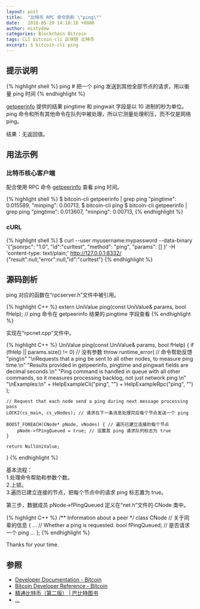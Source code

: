 ```yaml
---
layout: post
title:  "比特币 RPC 命令剖析 \"ping\""
date:   2018-05-29 14:18:16 +0800
author: mistydew
categories: Blockchain Bitcoin
tags: CLI bitcoin-cli 区块链 比特币
excerpt: $ bitcoin-cli ping
---
```

## 提示说明

{% highlight shell %}
ping # 把一个 ping 发送到其他全部节点的请求，用以衡量 ping 时间
{% endhighlight %}

[getpeerinfo](/blog/2018/05/bitcoin-rpc-command-getpeerinfo.html) 提供的结果 pingtime 和 pingwait 字段是以 10 进制的秒为单位。<br>
ping 命令和所有其他命令在队列中被处理，所以它测量处理积压，而不仅是网络 ping。

结果：无返回值。

## 用法示例

### 比特币核心客户端

配合使用 RPC 命令 [getpeerinfo](/blog/2018/05/bitcoin-rpc-command-getpeerinfo.html) 查看 ping 时间。

{% highlight shell %}
$ bitcoin-cli getpeerinfo | grep ping
    "pingtime": 0.015589,
    "minping": 0.00713,
$ bitcoin-cli ping
$ bitcoin-cli getpeerinfo | grep ping
    "pingtime": 0.013607,
    "minping": 0.00713,
{% endhighlight %}

### cURL

{% highlight shell %}
$ curl --user myusername:mypassword --data-binary '{"jsonrpc": "1.0", "id":"curltest", "method": "ping", "params": [] }' -H 'content-type: text/plain;' http://127.0.0.1:8332/
{"result":null,"error":null,"id":"curltest"}
{% endhighlight %}

## 源码剖析
ping 对应的函数在“rpcserver.h”文件中被引用。

{% highlight C++ %}
extern UniValue ping(const UniValue& params, bool fHelp); // ping 命令在 getpeerinfo 结果的 pingtime 字段查看
{% endhighlight %}

实现在“rpcnet.cpp”文件中。

{% highlight C++ %}
UniValue ping(const UniValue& params, bool fHelp)
{
    if (fHelp || params.size() != 0) // 没有参数
        throw runtime_error( // 命令帮助反馈
            "ping\n"
            "\nRequests that a ping be sent to all other nodes, to measure ping time.\n"
            "Results provided in getpeerinfo, pingtime and pingwait fields are decimal seconds.\n"
            "Ping command is handled in queue with all other commands, so it measures processing backlog, not just network ping.\n"
            "\nExamples:\n"
            + HelpExampleCli("ping", "")
            + HelpExampleRpc("ping", "")
        );

    // Request that each node send a ping during next message processing pass
    LOCK2(cs_main, cs_vNodes); // 请求在下一条消息处理完后每个节点发送一个 ping

    BOOST_FOREACH(CNode* pNode, vNodes) { // 遍历已建立连接的每个节点
        pNode->fPingQueued = true; // 设置其 ping 请求队列标志为 true
    }

    return NullUniValue;
}
{% endhighlight %}

基本流程：<br>
1.处理命令帮助和参数个数。<br>
2.上锁。<br>
3.遍历已建立连接的节点，把每个节点中的请求 ping 标志置为 true。

第三步，数据成员 pNode->fPingQueued 定义在“net.h”文件的 CNode 类中。

{% highlight C++ %}
/** Information about a peer */
class CNode // 关于同辈的信息
{
    ...
    // Whether a ping is requested.
    bool fPingQueued; // 是否请求一个 ping
    ...
};
{% endhighlight %}

Thanks for your time.

## 参照
* [Developer Documentation - Bitcoin](https://bitcoin.org/en/developer-documentation)
* [Bitcoin Developer Reference - Bitcoin](https://bitcoin.org/en/developer-reference#ping)
* [精通比特币（第二版） \| 巴比特图书](http://book.8btc.com/masterbitcoin2cn)
* [...](https://github.com/mistydew/blockchain)
